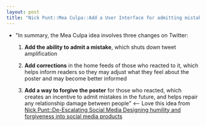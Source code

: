 ```yaml
---
layout: post
title: "Nick Punt::Mea Culpa::Add a User Interface for admitting mistakes and forgiving those who make mistakes to social media like twitter in order to de-escalate"
---
```

* "In summary, the Mea Culpa idea involves three changes on Twitter:

  1. **Add the ability to admit a mistake**, which shuts down tweet amplification 

  2. **Add corrections** in the home feeds of those who reacted to it, which helps inform  readers so they may adjust what they feel about the poster and may  become better informed

  3. **Add a way to forgive the poster** for those who reacted, which creates an incentive to admit mistakes in  the future, and helps repair any relationship damage between people" <-- Love this idea from [Nick Punt::De-Escalating Social Media Designing humility and forgiveness into social media products](https://nickpunt.com/blog/deescalating-social-media/)

